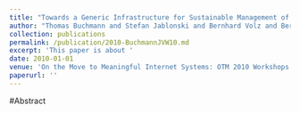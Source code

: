 ```yaml
---
title: "Towards a Generic Infrastructure for Sustainable Management of Quality Controlled Primary Data"
author: "Thomas Buchmann and Stefan Jablonski and Bernhard Volz and Bernhard Westfechtel"
collection: publications
permalink: /publication/2010-BuchmannJVW10.md
excerpt: 'This paper is about '
date: 2010-01-01
venue: 'On the Move to Meaningful Internet Systems: OTM 2010 Workshops - Confederated International Workshops and Posters: International Workshops: AVYTAT, ADI, DATAVIEW, EI2N, ISDE, MONET, OnToContent, ORM, P2P-CDVE, SeDeS, SWWS and OTMA. Hersonissos, Crete, Greece, October 25-29, 2010. Proceedings'
paperurl: ''
---
```


#Abstract
